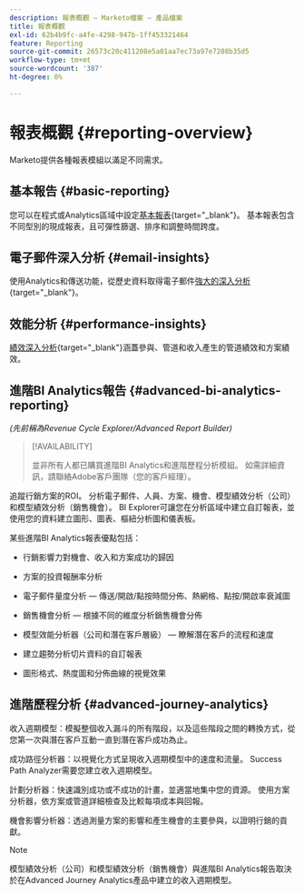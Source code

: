 ```yaml
---
description: 報表概觀 — Marketo檔案 — 產品檔案
title: 報表概觀
exl-id: 62b4b9fc-a4fe-4298-947b-1ff453321464
feature: Reporting
source-git-commit: 26573c20c411208e5a01aa7ec73a97e7208b35d5
workflow-type: tm+mt
source-wordcount: '387'
ht-degree: 0%

---
```


# 報表概觀 {#reporting-overview}

Marketo提供各種報表模組以滿足不同需求。

## 基本報告 {#basic-reporting}

您可以在程式或Analytics區域中設定[基本報表](/help/marketo/product-docs/reporting/basic-reporting/report-types/report-type-overview.md){target="_blank"}。 基本報表包含不同型別的現成報表，且可彈性篩選、排序和調整時間跨度。

## 電子郵件深入分析 {#email-insights}

使用Analytics和傳送功能，從歷史資料取得電子郵件[強大的深入分析](/help/marketo/product-docs/reporting/email-insights/email-insights-overview.md){target="_blank"}。

## 效能分析 {#performance-insights}

[績效深入分析](/help/marketo/product-docs/reporting/performance-insights/performance-insights-overview.md){target="_blank"}涵蓋參與、管道和收入產生的管道績效和方案績效。

## 進階BI Analytics報告 {#advanced-bi-analytics-reporting}

_(先前稱為Revenue Cycle Explorer/Advanced Report Builder)_

>[!AVAILABILITY]
>
>並非所有人都已購買進階BI Analytics和進階歷程分析模組。 如需詳細資訊，請聯絡Adobe客戶團隊（您的客戶經理）。

追蹤行銷方案的ROI。 分析電子郵件、人員、方案、機會、模型績效分析（公司）和模型績效分析（銷售機會）。 BI Explorer可讓您在分析區域中建立自訂報表，並使用您的資料建立圖形、圖表、樞紐分析圖和儀表板。

某些進階BI Analytics報表優點包括：

* 行銷影響力對機會、收入和方案成功的歸因

* 方案的投資報酬率分析

* 電子郵件量度分析 — 傳送/開啟/點按時間分佈、熱網格、點按/開啟率衰減圖

* 銷售機會分析 — 根據不同的維度分析銷售機會分佈

* 模型效能分析器（公司和潛在客戶層級） — 瞭解潛在客戶的流程和速度

* 建立趨勢分析切片資料的自訂報表

* 圖形格式、熱度圖和分佈曲線的視覺效果

## 進階歷程分析 {#advanced-journey-analytics}

收入週期模型：模擬整個收入漏斗的所有階段，以及這些階段之間的轉換方式，從您第一次與潛在客戶互動一直到潛在客戶成功為止。

成功路徑分析器：以視覺化方式呈現收入週期模型中的速度和流量。 Success Path Analyzer需要您建立收入週期模型。

計劃分析器：快速識別成功或不成功的計畫，並適當地集中您的資源。 使用方案分析器，依方案或管道詳細檢查及比較每項成本與回報。

機會影響分析器：透過測量方案的影響和產生機會的主要參與，以證明行銷的貢獻。

>[!NOTE]
>
>模型績效分析（公司）和模型績效分析（銷售機會）與進階BI Analytics報告取決於在Advanced Journey Analytics產品中建立的收入週期模型。
